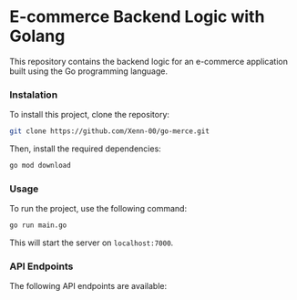 # E-commerce Backend Logic with Golang

This repository contains the backend logic for an e-commerce application built using the Go programming language.

### Instalation
To install this project, clone the repository:
```bash
git clone https://github.com/Xenn-00/go-merce.git
```
Then, install the required dependencies:
```bash
go mod download
```
### Usage
To run the project, use the following command:
```bash
go run main.go
```
This will start the server on `localhost:7000`.

### API Endpoints
The following API endpoints are available:
